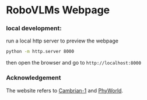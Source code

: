 # RoboVLMs Webpage

### local development:
run a local http server to preview the webpage
```bash
python -m http.server 8000
```
then open the browser and go to `http://localhost:8000`

### Acknowledgement
The website refers to [Cambrian-1](https://cambrian-mllm.github.io/) and [PhyWorld](https://phyworld.github.io/).